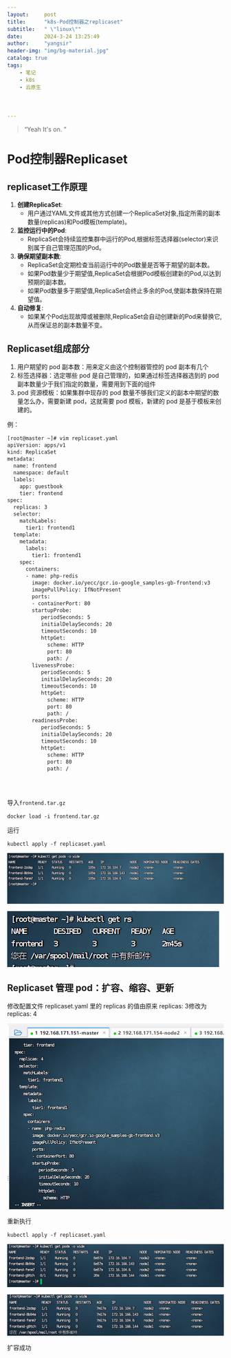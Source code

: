 ```yaml
---
layout:     post
title:      "k8s-Pod控制器之replicaset"
subtitle:   " \"linux\""
date:       2024-3-24 13:25:49
author:     "yangsir"
header-img: "img/bg-material.jpg"
catalog: true
tags:
    - 笔记
    - k8s
    - 云原生



---
```


> “Yeah It's on. ”


<p id = "build"></p>

# Pod控制器Replicaset

##   replicaset工作原理

1. **创建ReplicaSet**:
   - 用户通过YAML文件或其他方式创建一个ReplicaSet对象,指定所需的副本数量(replicas)和Pod模板(template)。
2. **监控运行中的Pod**:
   - ReplicaSet会持续监控集群中运行的Pod,根据标签选择器(selector)来识别属于自己管理范围的Pod。
3. **确保期望副本数**:
   - ReplicaSet会定期检查当前运行中的Pod数量是否等于期望的副本数。
   - 如果Pod数量少于期望值,ReplicaSet会根据Pod模板创建新的Pod,以达到预期的副本数。
   - 如果Pod数量多于期望值,ReplicaSet会终止多余的Pod,使副本数保持在期望值。
4. **自动修复**:
   - 如果某个Pod出现故障或被删除,ReplicaSet会自动创建新的Pod来替换它,从而保证总的副本数量不变。

## Replicaset组成部分



1. 用户期望的 pod 副本数：用来定义由这个控制器管控的 pod 副本有几个 
2. 标签选择器：选定哪些 pod 是自己管理的，如果通过标签选择器选到的 pod 副本数量少于我们指定的数量，需要用到下面的组件 
3. pod 资源模板：如果集群中现存的 pod 数量不够我们定义的副本中期望的数量怎么办，需要新建 pod，这就需要 pod 模板，新建的 pod 是基于模板来创建的。 



例：

```
[root@master ~]# vim replicaset.yaml 
apiVersion: apps/v1
kind: ReplicaSet
metadata:
  name: frontend
  namespace: default
  labels:
    app: guestbook
    tier: frontend
spec:
  replicas: 3
  selector:
    matchLabels:
      tier1: frontend1
  template:
    metadata:
      labels:
        tier1: frontend1
    spec:
      containers:
      - name: php-redis
        image: docker.io/yecc/gcr.io-google_samples-gb-frontend:v3
        imagePullPolicy: IfNotPresent
        ports:
        - containerPort: 80
        startupProbe:
           periodSeconds: 5
           initialDelaySeconds: 20
           timeoutSeconds: 10
           httpGet:
             scheme: HTTP
             port: 80
             path: /
        livenessProbe:
           periodSeconds: 5
           initialDelaySeconds: 20
           timeoutSeconds: 10
           httpGet:
             scheme: HTTP
             port: 80
             path: /
        readinessProbe:
           periodSeconds: 5
           initialDelaySeconds: 20
           timeoutSeconds: 10
           httpGet:
             scheme: HTTP
             port: 80
             path: /


```

​		

导入`frontend.tar.gz` 

```
docker load -i frontend.tar.gz 
```

运行

```
kubectl apply -f replicaset.yaml
```

![image-20240324145400717](\img\springBoot\image-20240324145400717.png)

![image-20240324145455320](\img\springBoot\image-20240324145455320.png)



## Replicaset 管理 pod：扩容、缩容、更新



修改配置文件 replicaset.yaml 里的 replicas 的值由原来 replicas: 3修改为replicas: 4

![image-20240324145754758](\img\springBoot\image-20240324145754758.png)

重新执行

```
kubectl apply -f replicaset.yaml
```

![image-20240324145913738](\img\springBoot\image-20240324145913738.png)

![image-20240324145929907](\img\springBoot\image-20240324145929907.png)



扩容成功

